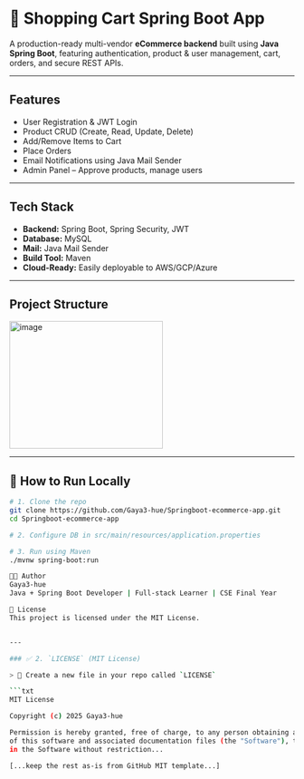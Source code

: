 # 🛒 Shopping Cart Spring Boot App

A production-ready multi-vendor **eCommerce backend** built using **Java Spring Boot**, featuring authentication, product & user management, cart, orders, and secure REST APIs.

---

## Features

- User Registration & JWT Login
- Product CRUD (Create, Read, Update, Delete)
- Add/Remove Items to Cart
- Place Orders
- Email Notifications using Java Mail Sender
- Admin Panel – Approve products, manage users

---

## Tech Stack

- **Backend:** Spring Boot, Spring Security, JWT
- **Database:** MySQL
- **Mail:** Java Mail Sender
- **Build Tool:** Maven
- **Cloud-Ready:** Easily deployable to AWS/GCP/Azure

---

## Project Structure

<img width="271" height="225" alt="image" src="https://github.com/user-attachments/assets/bdbb311f-b031-4ce6-b333-ad93d7af5f26" />

---

## 🧪 How to Run Locally

```bash
# 1. Clone the repo
git clone https://github.com/Gaya3-hue/Springboot-ecommerce-app.git
cd Springboot-ecommerce-app

# 2. Configure DB in src/main/resources/application.properties

# 3. Run using Maven
./mvnw spring-boot:run

👨‍💻 Author
Gaya3-hue
Java + Spring Boot Developer | Full-stack Learner | CSE Final Year

📄 License
This project is licensed under the MIT License.


---

### ✅ 2. `LICENSE` (MIT License)

> 📄 Create a new file in your repo called `LICENSE`

```txt
MIT License

Copyright (c) 2025 Gaya3-hue

Permission is hereby granted, free of charge, to any person obtaining a copy
of this software and associated documentation files (the "Software"), to deal
in the Software without restriction...

[...keep the rest as-is from GitHub MIT template...]






